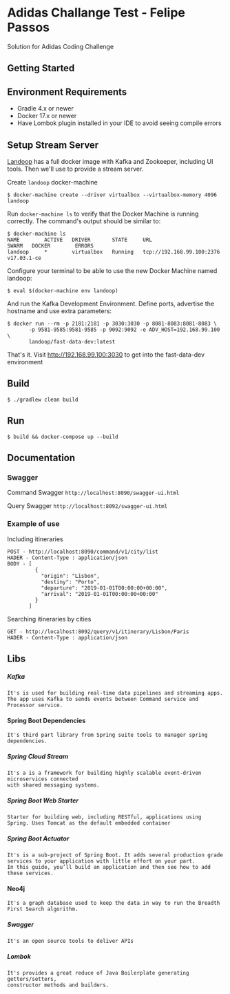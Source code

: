 # Adidas Challange Test - Felipe Passos

Solution for Adidas Coding Challenge

## Getting Started

## Environment Requirements 

* Gradle 4.x or newer
* Docker 17.x or newer
* Have Lombok plugin installed in your IDE to avoid seeing compile errors

## Setup Stream Server

[Landoop](https://github.com/Landoop/fast-data-dev) has a full docker image with Kafka and Zookeeper, including UI tools. Then we'll use to provide a stream server.

Create `landoop` docker-machine

```
$ docker-machine create --driver virtualbox --virtualbox-memory 4096 landoop
```

Run `docker-machine ls` to verify that the Docker Machine is running correctly. The command's output should be similar to:

```
$ docker-machine ls
NAME        ACTIVE   DRIVER       STATE     URL                         SWARM   DOCKER        ERRORS
landoop     *        virtualbox   Running   tcp://192.168.99.100:2376           v17.03.1-ce
```

Configure your terminal to be able to use the new Docker Machine named landoop:

```
$ eval $(docker-machine env landoop)
```

And run the Kafka Development Environment. Define ports, advertise the hostname and use extra parameters:

```
$ docker run --rm -p 2181:2181 -p 3030:3030 -p 8081-8083:8081-8083 \
       -p 9581-9585:9581-9585 -p 9092:9092 -e ADV_HOST=192.168.99.100 \
       landoop/fast-data-dev:latest
```

That's it. Visit http://192.168.99.100:3030 to get into the fast-data-dev environment

## Build

```
$ ./gradlew clean build
```

## Run

```
$ build && docker-compose up --build
```

## Documentation

### Swagger

Command Swagger `http://localhost:8090/swagger-ui.html`

Query Swagger `http://localhost:8092/swagger-ui.html`

### Example of use

Including itineraries

```
POST - http://localhost:8090/command/v1/city/list
HADER - Content-Type : application/json
BODY - [
         {
           "origin": "Lisbon",
           "destiny": "Porto",
           "departure": "2019-01-01T00:00:00+00:00",
           "arrival": "2019-01-01T00:00:00+00:00"
         }
       ]

```

Searching itineraries by cities

```
GET - http://localhost:8092/query/v1/itinerary/Lisbon/Paris
HADER - Content-Type : application/json
```
 
 
 ## Libs

##### Kafka
    It's is used for building real-time data pipelines and streaming apps. 
    The app uses Kafka to sends events between Command service and Processor service.
#### Spring Boot Dependencies
    It's third part library from Spring suite tools to manager spring dependencies.
##### Spring Cloud Stream
    It's a is a framework for building highly scalable event-driven microservices connected 
    with shared messaging systems.
##### Spring Boot Web Starter
    Starter for building web, including RESTful, applications using Spring. Uses Tomcat as the default embedded container
##### Spring Boot Actuator    
    It's is a sub-project of Spring Boot. It adds several production grade services to your application with little effort on your part. 
    In this guide, you’ll build an application and then see how to add these services.
#### Neo4j
    It's a graph database used to keep the data in way to run the Breadth First Search algorithm.
##### Swagger
    It's an open source tools to deliver APIs 
##### Lombok
    It's provides a great reduce of Java Boilerplate generating getters/setters, 
    constructor methods and builders. 
    